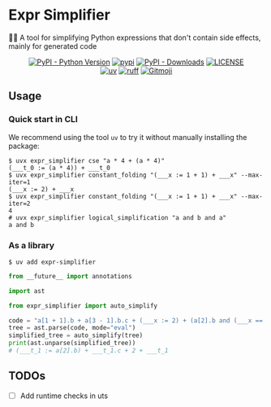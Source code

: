 # Expr Simplifier

🍋‍🟩 A tool for simplifying Python expressions that don't contain side effects, mainly for generated code

<p align="center">
   <a href="https://python.org/" target="_blank"><img alt="PyPI - Python Version" src="https://img.shields.io/pypi/pyversions/expr-simplifier?logo=python&style=flat-square"></a>
   <a href="https://pypi.org/project/expr-simplifier/" target="_blank"><img src="https://img.shields.io/pypi/v/expr-simplifier?style=flat-square" alt="pypi"></a>
   <a href="https://pypi.org/project/expr-simplifier/" target="_blank"><img alt="PyPI - Downloads" src="https://img.shields.io/pypi/dm/expr-simplifier?style=flat-square"></a>
   <a href="LICENSE"><img alt="LICENSE" src="https://img.shields.io/github/license/ShigureLab/expr-simplifier?style=flat-square"></a>
   <br/>
   <a href="https://github.com/astral-sh/uv"><img alt="uv" src="https://img.shields.io/endpoint?url=https://raw.githubusercontent.com/astral-sh/uv/main/assets/badge/v0.json&style=flat-square"></a>
   <a href="https://github.com/astral-sh/ruff"><img alt="ruff" src="https://img.shields.io/endpoint?url=https://raw.githubusercontent.com/astral-sh/ruff/main/assets/badge/v2.json&style=flat-square"></a>
   <a href="https://gitmoji.dev"><img alt="Gitmoji" src="https://img.shields.io/badge/gitmoji-%20😜%20😍-FFDD67?style=flat-square"></a>
</p>

## Usage

### Quick start in CLI

We recommend using the tool `uv` to try it without manually installing the package:

```console
$ uvx expr_simplifier cse "a * 4 + (a * 4)"
(___t_0 := (a * 4)) + ___t_0
$ uvx expr_simplifier constant_folding "(___x := 1 + 1) + ___x" --max-iter=1
(___x := 2) + ___x
$ uvx expr_simplifier constant_folding "(___x := 1 + 1) + ___x" --max-iter=2
4
# uvx expr_simplifier logical_simplification "a and b and a"
a and b
```

### As a library

```console
$ uv add expr-simplifier
```

```python
from __future__ import annotations

import ast

from expr_simplifier import auto_simplify

code = "a[1 + 1].b + a[3 - 1].b.c + (___x := 2) + (a[2].b and (___x == 2) and a[2].b)"
tree = ast.parse(code, mode="eval")
simplified_tree = auto_simplify(tree)
print(ast.unparse(simplified_tree))
# (___t_1 := a[2].b) + ___t_1.c + 2 + ___t_1
```

## TODOs

-  [ ] Add runtime checks in uts
